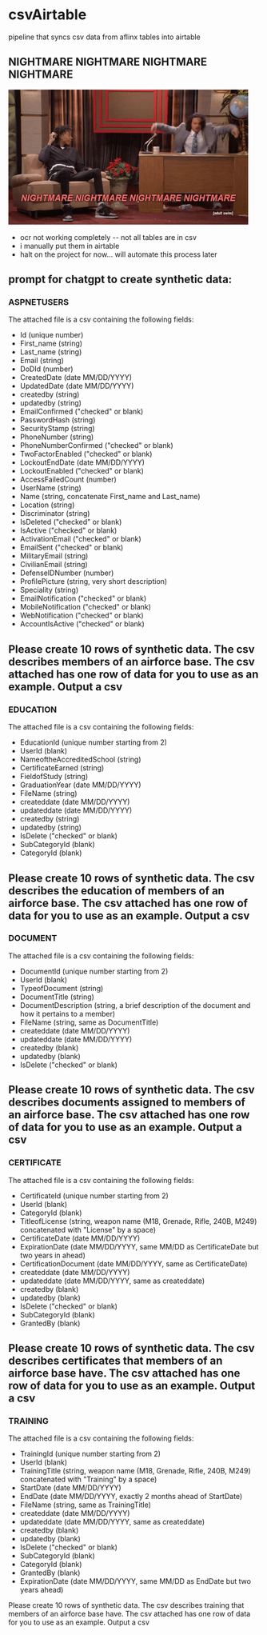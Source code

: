 # csvAirtable

pipeline that syncs csv data from aflinx tables into airtable


## NIGHTMARE NIGHTMARE NIGHTMARE NIGHTMARE

![nightmare](nightmare.jpg)

* ocr not working completely -- not all tables are in csv
* i manually put them in airtable
* halt on the project for now... will automate this process later


## prompt for chatgpt to create synthetic data:
### ASPNETUSERS
The attached file is a csv containing the following fields:
- Id (unique number)
- First_name (string)
- Last_name (string)
- Email (string)
- DoDId (number)
- CreatedDate (date MM/DD/YYYY)
- UpdatedDate (date MM/DD/YYYY)
- createdby (string)
- updatedby (string)
- EmailConfirmed ("checked" or blank)
- PasswordHash (string)
- SecurityStamp (string)
- PhoneNumber (string)
- PhoneNumberConfirmed ("checked" or blank)
- TwoFactorEnabled ("checked" or blank)
- LockoutEndDate (date MM/DD/YYYY)
- LockoutEnabled ("checked" or blank)
- AccessFailedCount (number)
- UserName (string)
- Name (string, concatenate First_name and Last_name)
- Location (string)
- Discriminator (string)
- IsDeleted ("checked" or blank)
- IsActive ("checked" or blank)
- ActivationEmail ("checked" or blank)
- EmailSent ("checked" or blank)
- MilitaryEmail (string)
- CivilianEmail (string)
- DefenseIDNumber (number)
- ProfilePicture (string, very short description)
- Speciality (string)
- EmailNotification ("checked" or blank)
- MobileNotification ("checked" or blank)
- WebNotification ("checked" or blank)
- AccountIsActive ("checked" or blank)

Please create 10 rows of synthetic data. The csv describes members of an airforce base.
The csv attached has one row of data for you to use as an example.
Output a csv
---
### EDUCATION
The attached file is a csv containing the following fields:

- EducationId (unique number starting from 2)
- UserId (blank)
- NameoftheAccreditedSchool (string)
- CertificateEarned (string)
- FieldofStudy (string)
- GraduationYear (date MM/DD/YYYY)
- FileName (string)
- createddate (date MM/DD/YYYY)
- updateddate (date MM/DD/YYYY)
- createdby (string)
- updatedby (string)
- IsDelete ("checked" or blank)
- SubCategoryId (blank)
- CategoryId (blank)

Please create 10 rows of synthetic data. The csv describes the education of members of an airforce base.
The csv attached has one row of data for you to use as an example.
Output a csv
---
### DOCUMENT
The attached file is a csv containing the following fields:

- DocumentId (unique number starting from 2)
- UserId (blank)
- TypeofDocument (string)
- DocumentTitle (string)
- DocumentDescription (string, a brief description of the document and how it pertains to a member)
- FileName (string, same as DocumentTitle)
- createddate (date MM/DD/YYYY)
- updateddate (date MM/DD/YYYY)
- createdby (blank)
- updatedby (blank)
- IsDelete ("checked" or blank)

Please create 10 rows of synthetic data. The csv describes documents assigned to members of an airforce base.
The csv attached has one row of data for you to use as an example.
Output a csv
---
### CERTIFICATE
The attached file is a csv containing the following fields:

- CertificateId (unique number starting from 2)
- UserId (blank)
- CategoryId (blank)
- TitleofLicense (string, weapon name (M18, Grenade, Rifle, 240B, M249) concatenated with "License" by a space)
- CertificateDate (date MM/DD/YYYY)
- ExpirationDate (date MM/DD/YYYY, same MM/DD as CertificateDate but two years in ahead)
- CertificationDocument (date MM/DD/YYYY, same as CertificateDate)
- createddate (date MM/DD/YYYY)
- updateddate (date MM/DD/YYYY, same as createddate)
- createdby (blank)
- updatedby (blank)
- IsDelete ("checked" or blank)
- SubCategoryId (blank)
- GrantedBy (blank)

Please create 10 rows of synthetic data. The csv describes certificates that members of an airforce base have.
The csv attached has one row of data for you to use as an example.
Output a csv
---
### TRAINING
The attached file is a csv containing the following fields:

- TrainingId (unique number starting from 2)
- UserId (blank)
- TrainingTitle (string, weapon name (M18, Grenade, Rifle, 240B, M249) concatenated with "Training" by a space)
- StartDate (date MM/DD/YYYY)
- EndDate (date MM/DD/YYYY, exactly 2 months ahead of StartDate)
- FileName (string, same as TrainingTitle)
- createddate (date MM/DD/YYYY)
- updateddate (date MM/DD/YYYY, same as createddate)
- createdby (blank)
- updatedby (blank)
- IsDelete ("checked" or blank)
- SubCategoryId (blank)
- CategoryId (blank)
- GrantedBy (blank)
- ExpirationDate (date MM/DD/YYYY, same MM/DD as EndDate but two years ahead)

Please create 10 rows of synthetic data. The csv describes training that members of an airforce base have.
The csv attached has one row of data for you to use as an example.
Output a csv